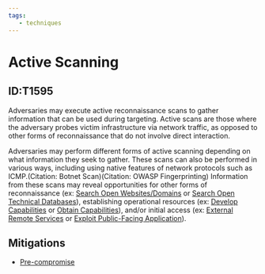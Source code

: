 ```yaml
---
tags:
   - techniques
---
```

# Active Scanning
## ID:T1595
Adversaries may execute active reconnaissance scans to gather information that can be used during targeting. Active scans are those where the adversary probes victim infrastructure via network traffic, as opposed to other forms of reconnaissance that do not involve direct interaction.

Adversaries may perform different forms of active scanning depending on what information they seek to gather. These scans can also be performed in various ways, including using native features of network protocols such as ICMP.(Citation: Botnet Scan)(Citation: OWASP Fingerprinting) Information from these scans may reveal opportunities for other forms of reconnaissance (ex: [Search Open Websites/Domains](techniques/T1593) or [Search Open Technical Databases](techniques/T1596)), establishing operational resources (ex: [Develop Capabilities](techniques/T1587) or [Obtain Capabilities](techniques/T1588)), and/or initial access (ex: [External Remote Services](techniques/T1133) or [Exploit Public-Facing Application](techniques/T1190)).
## Mitigations
* [Pre-compromise](mitigations/M1056)

